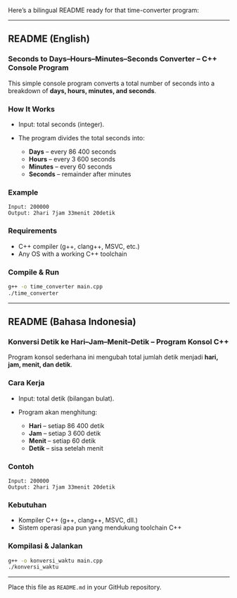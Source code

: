 Here’s a bilingual README ready for that time-converter program:

---

## README (English)

### Seconds to Days–Hours–Minutes–Seconds Converter – C++ Console Program

This simple console program converts a total number of seconds into a breakdown of **days, hours, minutes, and seconds**.

### How It Works

* Input: total seconds (integer).
* The program divides the total seconds into:

  * **Days** – every 86 400 seconds
  * **Hours** – every 3 600 seconds
  * **Minutes** – every 60 seconds
  * **Seconds** – remainder after minutes

### Example

```
Input: 200000
Output: 2hari 7jam 33menit 20detik
```

### Requirements

* C++ compiler (g++, clang++, MSVC, etc.)
* Any OS with a working C++ toolchain

### Compile & Run

```bash
g++ -o time_converter main.cpp
./time_converter
```

---

## README (Bahasa Indonesia)

### Konversi Detik ke Hari–Jam–Menit–Detik – Program Konsol C++

Program konsol sederhana ini mengubah total jumlah detik menjadi **hari, jam, menit, dan detik**.

### Cara Kerja

* Input: total detik (bilangan bulat).
* Program akan menghitung:

  * **Hari** – setiap 86 400 detik
  * **Jam** – setiap 3 600 detik
  * **Menit** – setiap 60 detik
  * **Detik** – sisa setelah menit

### Contoh

```
Input: 200000
Output: 2hari 7jam 33menit 20detik
```

### Kebutuhan

* Kompiler C++ (g++, clang++, MSVC, dll.)
* Sistem operasi apa pun yang mendukung toolchain C++

### Kompilasi & Jalankan

```bash
g++ -o konversi_waktu main.cpp
./konversi_waktu
```

---

Place this file as `README.md` in your GitHub repository.
